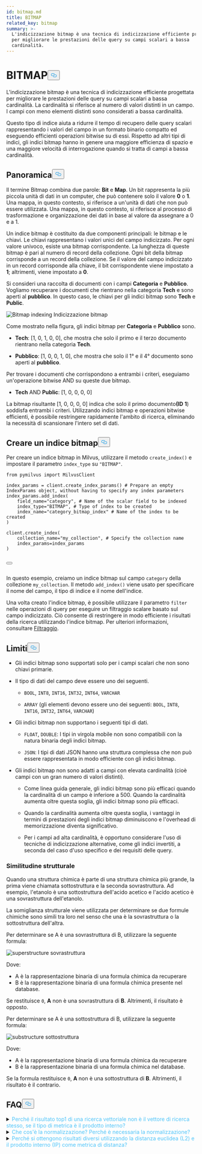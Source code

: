 ```yaml
---
id: bitmap.md
title: BITMAP
related_key: bitmap
summary: >-
  L'indicizzazione bitmap è una tecnica di indicizzazione efficiente progettata
  per migliorare le prestazioni delle query su campi scalari a bassa
  cardinalità.
---
```

<h1 id="BITMAP​" class="common-anchor-header">BITMAP<button data-href="#BITMAP​" class="anchor-icon" translate="no">
      <svg translate="no"
        aria-hidden="true"
        focusable="false"
        height="20"
        version="1.1"
        viewBox="0 0 16 16"
        width="16"
      >
        <path
          fill="#0092E4"
          fill-rule="evenodd"
          d="M4 9h1v1H4c-1.5 0-3-1.69-3-3.5S2.55 3 4 3h4c1.45 0 3 1.69 3 3.5 0 1.41-.91 2.72-2 3.25V8.59c.58-.45 1-1.27 1-2.09C10 5.22 8.98 4 8 4H4c-.98 0-2 1.22-2 2.5S3 9 4 9zm9-3h-1v1h1c1 0 2 1.22 2 2.5S13.98 12 13 12H9c-.98 0-2-1.22-2-2.5 0-.83.42-1.64 1-2.09V6.25c-1.09.53-2 1.84-2 3.25C6 11.31 7.55 13 9 13h4c1.45 0 3-1.69 3-3.5S14.5 6 13 6z"
        ></path>
      </svg>
    </button></h1><p>L'indicizzazione bitmap è una tecnica di indicizzazione efficiente progettata per migliorare le prestazioni delle query su campi scalari a bassa cardinalità. La cardinalità si riferisce al numero di valori distinti in un campo. I campi con meno elementi distinti sono considerati a bassa cardinalità.</p>
<p>Questo tipo di indice aiuta a ridurre il tempo di recupero delle query scalari rappresentando i valori del campo in un formato binario compatto ed eseguendo efficienti operazioni bitwise su di essi. Rispetto ad altri tipi di indici, gli indici bitmap hanno in genere una maggiore efficienza di spazio e una maggiore velocità di interrogazione quando si tratta di campi a bassa cardinalità.</p>
<h2 id="Overview" class="common-anchor-header">Panoramica<button data-href="#Overview" class="anchor-icon" translate="no">
      <svg translate="no"
        aria-hidden="true"
        focusable="false"
        height="20"
        version="1.1"
        viewBox="0 0 16 16"
        width="16"
      >
        <path
          fill="#0092E4"
          fill-rule="evenodd"
          d="M4 9h1v1H4c-1.5 0-3-1.69-3-3.5S2.55 3 4 3h4c1.45 0 3 1.69 3 3.5 0 1.41-.91 2.72-2 3.25V8.59c.58-.45 1-1.27 1-2.09C10 5.22 8.98 4 8 4H4c-.98 0-2 1.22-2 2.5S3 9 4 9zm9-3h-1v1h1c1 0 2 1.22 2 2.5S13.98 12 13 12H9c-.98 0-2-1.22-2-2.5 0-.83.42-1.64 1-2.09V6.25c-1.09.53-2 1.84-2 3.25C6 11.31 7.55 13 9 13h4c1.45 0 3-1.69 3-3.5S14.5 6 13 6z"
        ></path>
      </svg>
    </button></h2><p>Il termine Bitmap combina due parole: <strong>Bit</strong> e <strong>Map</strong>. Un bit rappresenta la più piccola unità di dati in un computer, che può contenere solo il valore <strong>0</strong> o <strong>1</strong>. Una mappa, in questo contesto, si riferisce a un'unità di dati che non può essere utilizzata. Una mappa, in questo contesto, si riferisce al processo di trasformazione e organizzazione dei dati in base al valore da assegnare a 0 e a 1.</p>
<p>Un indice bitmap è costituito da due componenti principali: le bitmap e le chiavi. Le chiavi rappresentano i valori unici del campo indicizzato. Per ogni valore univoco, esiste una bitmap corrispondente. La lunghezza di queste bitmap è pari al numero di record della collezione. Ogni bit della bitmap corrisponde a un record della collezione. Se il valore del campo indicizzato in un record corrisponde alla chiave, il bit corrispondente viene impostato a <strong>1</strong>; altrimenti, viene impostato a <strong>0</strong>.</p>
<p>Si consideri una raccolta di documenti con i campi <strong>Categoria</strong> e <strong>Pubblico</strong>. Vogliamo recuperare i documenti che rientrano nella categoria <strong>Tech</strong> e sono aperti al <strong>pubblico</strong>. In questo caso, le chiavi per gli indici bitmap sono <strong>Tech</strong> e <strong>Public</strong>.</p>
<p>
  
   <span class="img-wrapper"> <img translate="no" src="/docs/v2.4.x/assets/bitmap.png" alt="Bitmap indexing" class="doc-image" id="bitmap-indexing" />
   </span> <span class="img-wrapper"> <span>Indicizzazione bitmap</span> </span></p>
<p>Come mostrato nella figura, gli indici bitmap per <strong>Categoria</strong> e <strong>Pubblico</strong> sono.</p>
<ul>
<li><p><strong>Tech</strong>: [1, 0, 1, 0, 0], che mostra che solo il primo e il terzo documento rientrano nella categoria <strong>Tech</strong>.</p></li>
<li><p><strong>Pubblico</strong>: [1, 0, 0, 1, 0], che mostra che solo il 1° e il 4° documento sono aperti al <strong>pubblico</strong>.</p></li>
</ul>
<p>Per trovare i documenti che corrispondono a entrambi i criteri, eseguiamo un'operazione bitwise AND su queste due bitmap.</p>
<ul>
<li><strong>Tech</strong> AND <strong>Public</strong>: [1, 0, 0, 0, 0]</li>
</ul>
<p>La bitmap risultante [1, 0, 0, 0, 0] indica che solo il primo documento<strong>(ID</strong> <strong>1</strong>) soddisfa entrambi i criteri. Utilizzando indici bitmap e operazioni bitwise efficienti, è possibile restringere rapidamente l'ambito di ricerca, eliminando la necessità di scansionare l'intero set di dati.</p>
<h2 id="Create-a-bitmap-index" class="common-anchor-header">Creare un indice bitmap<button data-href="#Create-a-bitmap-index" class="anchor-icon" translate="no">
      <svg translate="no"
        aria-hidden="true"
        focusable="false"
        height="20"
        version="1.1"
        viewBox="0 0 16 16"
        width="16"
      >
        <path
          fill="#0092E4"
          fill-rule="evenodd"
          d="M4 9h1v1H4c-1.5 0-3-1.69-3-3.5S2.55 3 4 3h4c1.45 0 3 1.69 3 3.5 0 1.41-.91 2.72-2 3.25V8.59c.58-.45 1-1.27 1-2.09C10 5.22 8.98 4 8 4H4c-.98 0-2 1.22-2 2.5S3 9 4 9zm9-3h-1v1h1c1 0 2 1.22 2 2.5S13.98 12 13 12H9c-.98 0-2-1.22-2-2.5 0-.83.42-1.64 1-2.09V6.25c-1.09.53-2 1.84-2 3.25C6 11.31 7.55 13 9 13h4c1.45 0 3-1.69 3-3.5S14.5 6 13 6z"
        ></path>
      </svg>
    </button></h2><p>Per creare un indice bitmap in Milvus, utilizzare il metodo <code translate="no">create_index()</code> e impostare il parametro <code translate="no">index_type</code> su <code translate="no">&quot;BITMAP&quot;</code>.</p>
<pre><code translate="no" class="language-python"><span class="hljs-keyword">from</span> pymilvus <span class="hljs-keyword">import</span> MilvusClient​
​
index_params = client.create_index_params() <span class="hljs-comment"># Prepare an empty IndexParams object, without having to specify any index parameters​</span>
index_params.add_index(​
    field_name=<span class="hljs-string">&quot;category&quot;</span>, <span class="hljs-comment"># Name of the scalar field to be indexed​</span>
    index_type=<span class="hljs-string">&quot;BITMAP&quot;</span>, <span class="hljs-comment"># Type of index to be created​</span>
    index_name=<span class="hljs-string">&quot;category_bitmap_index&quot;</span> <span class="hljs-comment"># Name of the index to be created​</span>
)​
​
client.create_index(​
    collection_name=<span class="hljs-string">&quot;my_collection&quot;</span>, <span class="hljs-comment"># Specify the collection name​</span>
    index_params=index_params​
)​

<button class="copy-code-btn"></button></code></pre>
<p>In questo esempio, creiamo un indice bitmap sul campo <code translate="no">category</code> della collezione <code translate="no">my_collection</code>. Il metodo <code translate="no">add_index()</code> viene usato per specificare il nome del campo, il tipo di indice e il nome dell'indice.</p>
<p>Una volta creato l'indice bitmap, è possibile utilizzare il parametro <code translate="no">filter</code> nelle operazioni di query per eseguire un filtraggio scalare basato sul campo indicizzato. Ciò consente di restringere in modo efficiente i risultati della ricerca utilizzando l'indice bitmap. Per ulteriori informazioni, consultare <ins>Filtraggio</ins>.</p>
<h2 id="Limits" class="common-anchor-header">Limiti<button data-href="#Limits" class="anchor-icon" translate="no">
      <svg translate="no"
        aria-hidden="true"
        focusable="false"
        height="20"
        version="1.1"
        viewBox="0 0 16 16"
        width="16"
      >
        <path
          fill="#0092E4"
          fill-rule="evenodd"
          d="M4 9h1v1H4c-1.5 0-3-1.69-3-3.5S2.55 3 4 3h4c1.45 0 3 1.69 3 3.5 0 1.41-.91 2.72-2 3.25V8.59c.58-.45 1-1.27 1-2.09C10 5.22 8.98 4 8 4H4c-.98 0-2 1.22-2 2.5S3 9 4 9zm9-3h-1v1h1c1 0 2 1.22 2 2.5S13.98 12 13 12H9c-.98 0-2-1.22-2-2.5 0-.83.42-1.64 1-2.09V6.25c-1.09.53-2 1.84-2 3.25C6 11.31 7.55 13 9 13h4c1.45 0 3-1.69 3-3.5S14.5 6 13 6z"
        ></path>
      </svg>
    </button></h2><ul>
<li><p>Gli indici bitmap sono supportati solo per i campi scalari che non sono chiavi primarie.</p></li>
<li><p>Il tipo di dati del campo deve essere uno dei seguenti.</p>
<ul>
<li><p><code translate="no">BOOL</code>, <code translate="no">INT8</code>, <code translate="no">INT16</code>, <code translate="no">INT32</code>, <code translate="no">INT64</code>, <code translate="no">VARCHAR</code></p></li>
<li><p><code translate="no">ARRAY</code> (gli elementi devono essere uno dei seguenti: <code translate="no">BOOL</code>, <code translate="no">INT8</code>, <code translate="no">INT16</code>, <code translate="no">INT32</code>, <code translate="no">INT64</code>, <code translate="no">VARCHAR</code>)</p></li>
</ul></li>
<li><p>Gli indici bitmap non supportano i seguenti tipi di dati.</p>
<ul>
<li><p><code translate="no">FLOAT</code>, <code translate="no">DOUBLE</code>: I tipi in virgola mobile non sono compatibili con la natura binaria degli indici bitmap.</p></li>
<li><p><code translate="no">JSON</code>: I tipi di dati JSON hanno una struttura complessa che non può essere rappresentata in modo efficiente con gli indici bitmap.</p></li>
</ul></li>
<li><p>Gli indici bitmap non sono adatti a campi con elevata cardinalità (cioè campi con un gran numero di valori distinti).</p>
<ul>
<li><p>Come linea guida generale, gli indici bitmap sono più efficaci quando la cardinalità di un campo è inferiore a 500. Quando la cardinalità aumenta oltre questa soglia, gli indici bitmap sono più efficaci.</p></li>
<li><p>Quando la cardinalità aumenta oltre questa soglia, i vantaggi in termini di prestazioni degli indici bitmap diminuiscono e l'overhead di memorizzazione diventa significativo.</p></li>
<li><p>Per i campi ad alta cardinalità, è opportuno considerare l'uso di tecniche di indicizzazione alternative, come gli indici invertiti, a seconda del caso d'uso specifico e dei requisiti delle query.</p></li>
</ul></li>
</ul>
<h3 id="Structural-Similarity" class="common-anchor-header">Similitudine strutturale</h3><p>Quando una struttura chimica è parte di una struttura chimica più grande, la prima viene chiamata sottostruttura e la seconda sovrastruttura. Ad esempio, l'etanolo è una sottostruttura dell'acido acetico e l'acido acetico è una sovrastruttura dell'etanolo.</p>
<p>La somiglianza strutturale viene utilizzata per determinare se due formule chimiche sono simili tra loro nel senso che una è la sovrastruttura o la sottostruttura dell'altra.</p>
<p>Per determinare se A è una sovrastruttura di B, utilizzare la seguente formula:</p>
<p>
  
   <span class="img-wrapper"> <img translate="no" src="/docs/v2.4.x/assets/superstructure.png" alt="superstructure" class="doc-image" id="superstructure" />
   </span> <span class="img-wrapper"> <span>sovrastruttura</span> </span></p>
<p>Dove:</p>
<ul>
<li>A è la rappresentazione binaria di una formula chimica da recuperare</li>
<li>B è la rappresentazione binaria di una formula chimica presente nel database.</li>
</ul>
<p>Se restituisce <code translate="no">0</code>, <strong>A</strong> non è una sovrastruttura di <strong>B</strong>. Altrimenti, il risultato è opposto.</p>
<p>Per determinare se A è una sottostruttura di B, utilizzare la seguente formula:</p>
<p>
  
   <span class="img-wrapper"> <img translate="no" src="/docs/v2.4.x/assets/substructure.png" alt="substructure" class="doc-image" id="substructure" />
   </span> <span class="img-wrapper"> <span>sottostruttura</span> </span></p>
<p>Dove:</p>
<ul>
<li>A è la rappresentazione binaria di una formula chimica da recuperare</li>
<li>B è la rappresentazione binaria di una formula chimica nel database.</li>
</ul>
<p>Se la formula restituisce <code translate="no">0</code>, <strong>A</strong> non è una sottostruttura di <strong>B</strong>. Altrimenti, il risultato è il contrario.</p>
<h2 id="FAQ" class="common-anchor-header">FAQ<button data-href="#FAQ" class="anchor-icon" translate="no">
      <svg translate="no"
        aria-hidden="true"
        focusable="false"
        height="20"
        version="1.1"
        viewBox="0 0 16 16"
        width="16"
      >
        <path
          fill="#0092E4"
          fill-rule="evenodd"
          d="M4 9h1v1H4c-1.5 0-3-1.69-3-3.5S2.55 3 4 3h4c1.45 0 3 1.69 3 3.5 0 1.41-.91 2.72-2 3.25V8.59c.58-.45 1-1.27 1-2.09C10 5.22 8.98 4 8 4H4c-.98 0-2 1.22-2 2.5S3 9 4 9zm9-3h-1v1h1c1 0 2 1.22 2 2.5S13.98 12 13 12H9c-.98 0-2-1.22-2-2.5 0-.83.42-1.64 1-2.09V6.25c-1.09.53-2 1.84-2 3.25C6 11.31 7.55 13 9 13h4c1.45 0 3-1.69 3-3.5S14.5 6 13 6z"
        ></path>
      </svg>
    </button></h2><p><details>
<summary><font color="#4fc4f9">Perché il risultato top1 di una ricerca vettoriale non è il vettore di ricerca stesso, se il tipo di metrica è il prodotto interno?</font></summary>Questo accade se non si sono normalizzati i vettori quando si usa il prodotto interno come metrica di distanza.</details>
<details>
<summary><font color="#4fc4f9">Che cos'è la normalizzazione? Perché è necessaria la normalizzazione?</font></summary></p>
<p>La normalizzazione si riferisce al processo di conversione di un incorporamento (vettore) in modo tale che la sua norma sia uguale a 1. Se si utilizza il prodotto interno per calcolare le somiglianze tra gli incorporamenti, è necessario normalizzare gli incorporamenti. Dopo la normalizzazione, il prodotto interno è uguale alla somiglianza del coseno.</p>
<p>
Per ulteriori informazioni, consultare <a href="https://en.wikipedia.org/wiki/Unit_vector">Wikipedia</a>.</p>
</details>
<details>
<summary><font color="#4fc4f9">Perché si ottengono risultati diversi utilizzando la distanza euclidea (L2) e il prodotto interno (IP) come metrica di distanza?</font></summary>Controllare se i vettori sono normalizzati. In caso contrario, è necessario normalizzare prima i vettori. In teoria, le somiglianze elaborate con L2 sono diverse da quelle elaborate con IP, se i vettori non sono normalizzati.</details>
